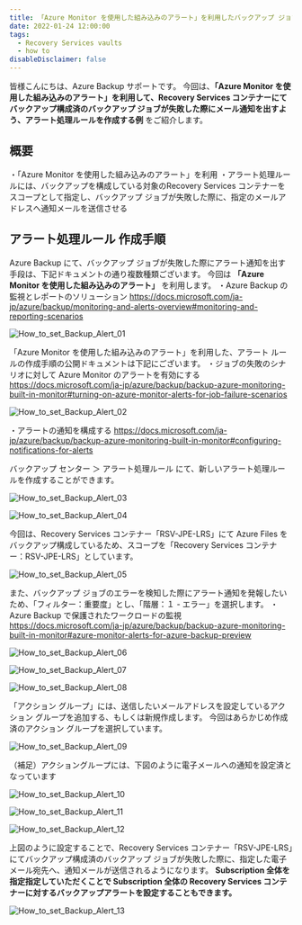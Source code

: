 ```yaml
---
title: 「Azure Monitor を使用した組み込みのアラート」を利用したバックアップ ジョブ失敗のアラート通知作成例
date: 2022-01-24 12:00:00
tags:
  - Recovery Services vaults
  - how to
disableDisclaimer: false
---
```


<!-- more -->
皆様こんにちは、Azure Backup サポートです。
今回は、**「Azure Monitor を使用した組み込みのアラート」を利用して、Recovery Services コンテナーにてバックアップ構成済のバックアップ ジョブが失敗した際にメール通知を出すよう、アラート処理ルールを作成する例** をご紹介します。

## 概要
・「Azure Monitor を使用した組み込みのアラート」を利用
・アラート処理ルールには、バックアップを構成している対象のRecovery Services コンテナーをスコープとして指定し、バックアップ ジョブが失敗した際に、指定のメールアドレスへ通知メールを送信させる


## アラート処理ルール 作成手順
Azure Backup にて、バックアップ ジョブが失敗した際にアラート通知を出す手段は、下記ドキュメントの通り複数種類ございます。
今回は **「Azure Monitor を使用した組み込みのアラート」** を利用します。
・Azure Backup の監視とレポートのソリューション
https://docs.microsoft.com/ja-jp/azure/backup/monitoring-and-alerts-overview#monitoring-and-reporting-scenarios

![How_to_set_Backup_Alert_01](https://user-images.githubusercontent.com/71251920/151009982-ca6af556-0142-42f7-b991-33de2714c482.png)

「Azure Monitor を使用した組み込みのアラート」を利用した、アラート ルールの作成手順の公開ドキュメントは下記にございます。
・ジョブの失敗のシナリオに対して Azure Monitor のアラートを有効にする
https://docs.microsoft.com/ja-jp/azure/backup/backup-azure-monitoring-built-in-monitor#turning-on-azure-monitor-alerts-for-job-failure-scenarios

![How_to_set_Backup_Alert_02](https://user-images.githubusercontent.com/71251920/151009985-41e50961-1328-4ca2-9814-116dd8eb63cf.png)

・アラートの通知を構成する
https://docs.microsoft.com/ja-jp/azure/backup/backup-azure-monitoring-built-in-monitor#configuring-notifications-for-alerts

バックアップ センター ＞ アラート処理ルール にて、新しいアラート処理ルールを作成することができます。

![How_to_set_Backup_Alert_03](https://user-images.githubusercontent.com/71251920/151009987-c76bcfcd-04f3-49f4-ae05-033d3eee4d4e.png)

![How_to_set_Backup_Alert_04](https://user-images.githubusercontent.com/71251920/151009990-288bd354-12f3-4a43-a567-3bb4b5ea9cab.png)

今回は、Recovery Services コンテナー「RSV-JPE-LRS」にて Azure Files をバックアップ構成しているため、スコープを「Recovery Services コンテナー：RSV-JPE-LRS」としています。

![How_to_set_Backup_Alert_05](https://user-images.githubusercontent.com/71251920/151009992-071f529c-b069-4e95-b579-57e41d858db5.png)

また、バックアップ ジョブのエラーを検知した際にアラート通知を発報したいため、「フィルター：重要度」とし、「階層：１ - エラー」を選択します。
・Azure Backup で保護されたワークロードの監視
　https://docs.microsoft.com/ja-jp/azure/backup/backup-azure-monitoring-built-in-monitor#azure-monitor-alerts-for-azure-backup-preview

![How_to_set_Backup_Alert_06](https://user-images.githubusercontent.com/71251920/151009994-805f0f47-4085-4c6b-b1e0-5453f242f62f.png)

![How_to_set_Backup_Alert_07](https://user-images.githubusercontent.com/71251920/151009996-9dc217c3-e7ed-43dd-b777-a7f82bf9081b.png)

![How_to_set_Backup_Alert_08](https://user-images.githubusercontent.com/71251920/151009999-50e00252-c95e-47df-b6c9-60fb7255e24a.png)

「アクション グループ」には、送信したいメールアドレスを設定しているアクション グループを追加する、もしくは新規作成します。
今回はあらかじめ作成済のアクション グループを選択しています。


![How_to_set_Backup_Alert_09](https://user-images.githubusercontent.com/71251920/151010003-78799d24-3c6a-4ff6-a8ff-39c7c7c95e90.png)

 （補足）アクショングループには、下図のように電子メールへの通知を設定済となっています

![How_to_set_Backup_Alert_10](https://user-images.githubusercontent.com/71251920/151010005-e0d96c25-d7cc-4789-9b1e-6be5458b86f6.png)

![How_to_set_Backup_Alert_11](https://user-images.githubusercontent.com/71251920/151010009-0b53d0c3-1d15-4902-9059-ad96f54cb6e6.png)

![How_to_set_Backup_Alert_12](https://user-images.githubusercontent.com/71251920/151010014-e76647b0-3eb5-4cc8-8558-b38636996f48.png)

上図のように設定することで、Recovery Services コンテナー「RSV-JPE-LRS」にてバックアップ構成済のバックアップ ジョブが失敗した際に、指定した電子メール宛先へ、通知メールが送信されるようになります。
**Subscription 全体を指定指定していただくことで Subscription 全体の Recovery Services コンテナーに対するバックアップアラートを設定することもできます。**


![How_to_set_Backup_Alert_13](https://user-images.githubusercontent.com/71251920/151009979-8f6868a8-2edd-4d08-86a5-ef843a877bda.png)

